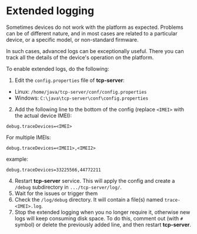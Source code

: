 # Extended logging

Sometimes devices do not work with the platform as expected. Problems can be of different nature, and in most cases are related to a particular device, or a specific model, or non-standard firmware.

In such cases, advanced logs can be exceptionally useful. There you can track all the details of the device's operation on the platform.

To enable extended logs, do the following:

1. Edit the `config.properties` file of **tcp-server**:
  - Linux: `/home/java/tcp-server/conf/config.properties`
  - Windows: `C:\java\tcp-server\conf\config.properties`
2. Add the following line to the bottom of the config (replace `<IMEI>` with the actual device IMEI):

```
debug.traceDevices=<IMEI>
```

For multiple IMEIs:

```
debug.traceDevices=<IMEI1>,<IMEI2>
```

example:

```
debug.traceDevices=33225566,44772211
```

4. Restart **tcp-server** service. This will apply the config and create a `/debug` subdirectory in `.../tcp-server/log/`.
5. Wait for the issues or trigger them
6. Check the `/log/debug` directory. It will contain a file(s) named `trace-<IMEI>.log`.
7. Stop the extended logging when you no longer require it, otherwise new logs will keep consuming disk space. To do this, comment out (with `#` symbol) or delete the previously added line, and then restart **tcp-server**.
